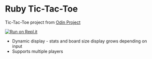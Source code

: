 # Ruby Tic-Tac-Toe #

Tic-Tac-Toe project from [Odin Project](https://www.theodinproject.com/lessons/ruby-tic-tac-toe)

[![Run on Repl.it](https://repl.it/badge/github/KTohara/ruby_tictactoe)](https://replit.com/@KenTohara/rubytictactoe)

* Dynamic display - stats and board size display grows depending on input
* Supports multiple players